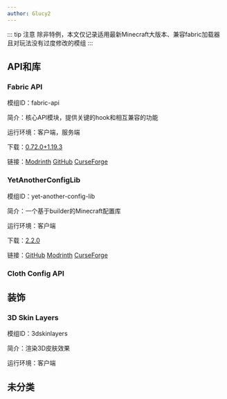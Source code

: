 ```yaml
---
author: Glucy2
---
```

::: tip 注意
除非特例，本文仅记录适用最新Minecraft大版本、兼容fabric加载器且对玩法没有过度修改的模组
:::

## API和库

### Fabric API

模组ID：fabric-api

简介：核心APl模块，提供关键的hook和相互兼容的功能

运行环境：客户端，服务端

下载：[0.72.0+1.19.3](https://cdn.modrinth.com/data/P7dR8mSH/versions/vWbvdIxT/fabric-api-0.72.0%2B1.19.3.jar)

链接：[Modrinth](https://modrinth.com/mod/fabric-api) [GitHub](https://github.com/FabricMC/fabric) [CurseForge](https://www.curseforge.com/minecraft/mc-mods/fabric-api)

### YetAnotherConfigLib

模组ID：yet-another-config-lib

简介：一个基于builder的Minecraft配置库

运行环境：客户端

下载：[2.2.0](https://cdn.modrinth.com/data/1eAoo2KR/versions/3EWbdCzX/YetAnotherConfigLib-2.2.0.jar)

链接：[GitHub](https://github.com/isXander/YetAnotherConfigLib) [Modrinth](https://modrinth.com/mod/yacl) [CurseForge](https://www.curseforge.com/minecraft/mc-mods/yacl)

### Cloth Config API

## 装饰

### 3D Skin Layers

模组ID：3dskinlayers

简介：渲染3D皮肤效果

运行环境：客户端

## 未分类
